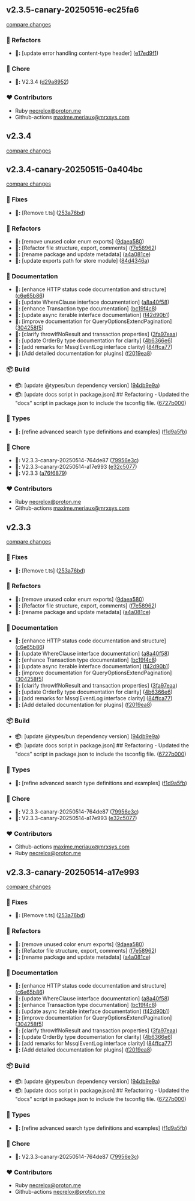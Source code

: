 
## v2.3.5-canary-20250516-ec25fa6

[compare changes](https://github.com/MRX-Systems/MRX-Core/compare/v2.3.4-canary-20250515-0a404bc...v2.3.5-canary-20250516-ec25fa6)

### 🧹 Refactors

- **🧹:** [update error handling content-type header] ([e17ed9f1](https://github.com/MRX-Systems/MRX-Core/commit/e17ed9f1))

### 🦉 Chore

- **🦉:** V2.3.4 ([d29a8952](https://github.com/MRX-Systems/MRX-Core/commit/d29a8952))

### ❤️ Contributors

- Ruby <necrelox@proton.me>
- Github-actions <maxime.meriaux@mrxsys.com>

## v2.3.4

[compare changes](https://github.com/MRX-Systems/MRX-Core/compare/v2.3.4-canary-20250515-0a404bc...v2.3.4)

## v2.3.4-canary-20250515-0a404bc

[compare changes](https://github.com/MRX-Systems/MRX-Core/compare/v2.3.3-canary-20250514-ce5e64c...v2.3.4-canary-20250515-0a404bc)

### 🔧 Fixes

- **🔧:** [Remove t.ts] ([253a76bd](https://github.com/MRX-Systems/MRX-Core/commit/253a76bd))

### 🧹 Refactors

- **🧹:** [remove unused color enum exports] ([9daea580](https://github.com/MRX-Systems/MRX-Core/commit/9daea580))
- **🧹:** [Refactor file structure, export, comments] ([f7e58962](https://github.com/MRX-Systems/MRX-Core/commit/f7e58962))
- **🧹:** [rename package and update metadata] ([a4a081ce](https://github.com/MRX-Systems/MRX-Core/commit/a4a081ce))
- **🧹:** [update exports path for store module] ([84d4346a](https://github.com/MRX-Systems/MRX-Core/commit/84d4346a))

### 📖 Documentation

- **📖:** [enhance HTTP status code documentation and structure] ([c6e65b86](https://github.com/MRX-Systems/MRX-Core/commit/c6e65b86))
- **📖:** [update WhereClause interface documentation] ([a8a40f58](https://github.com/MRX-Systems/MRX-Core/commit/a8a40f58))
- **📖:** [enhance Transaction type documentation] ([bc19f4c8](https://github.com/MRX-Systems/MRX-Core/commit/bc19f4c8))
- **📖:** [update async iterable interface documentation] ([f42d90b1](https://github.com/MRX-Systems/MRX-Core/commit/f42d90b1))
- **📖:** [improve documentation for QueryOptionsExtendPagination] ([304258f5](https://github.com/MRX-Systems/MRX-Core/commit/304258f5))
- **📖:** [clarify throwIfNoResult and transaction properties] ([3fa97eaa](https://github.com/MRX-Systems/MRX-Core/commit/3fa97eaa))
- **📖:** [update OrderBy type documentation for clarity] ([4b6366e6](https://github.com/MRX-Systems/MRX-Core/commit/4b6366e6))
- **📖:** [add remarks for MssqlEventLog interface clarity] ([84ffca77](https://github.com/MRX-Systems/MRX-Core/commit/84ffca77))
- **📖:** [Add detailed documentation for plugins] ([f2019ea8](https://github.com/MRX-Systems/MRX-Core/commit/f2019ea8))

### 📦 Build

- **📦:** [update @types/bun dependency version] ([94db9e9a](https://github.com/MRX-Systems/MRX-Core/commit/94db9e9a))
- **📦:** [update docs script in package.json] ## Refactoring - Updated the "docs" script in package.json to include the tsconfig file. ([6727b000](https://github.com/MRX-Systems/MRX-Core/commit/6727b000))

### 🌊 Types

- **🌊:** [refine advanced search type definitions and examples] ([f1d9a5fb](https://github.com/MRX-Systems/MRX-Core/commit/f1d9a5fb))

### 🦉 Chore

- **🦉:** V2.3.3-canary-20250514-764de87 ([79956e3c](https://github.com/MRX-Systems/MRX-Core/commit/79956e3c))
- **🦉:** V2.3.3-canary-20250514-a17e993 ([e32c5077](https://github.com/MRX-Systems/MRX-Core/commit/e32c5077))
- **🦉:** V2.3.3 ([a76f6879](https://github.com/MRX-Systems/MRX-Core/commit/a76f6879))

### ❤️ Contributors

- Ruby <necrelox@proton.me>
- Github-actions <maxime.meriaux@mrxsys.com>

## v2.3.3

[compare changes](https://github.com/MRX-Systems/MRX-Core/compare/v2.3.3-canary-20250514-ce5e64c...v2.3.3)

### 🔧 Fixes

- **🔧:** [Remove t.ts] ([253a76bd](https://github.com/MRX-Systems/MRX-Core/commit/253a76bd))

### 🧹 Refactors

- **🧹:** [remove unused color enum exports] ([9daea580](https://github.com/MRX-Systems/MRX-Core/commit/9daea580))
- **🧹:** [Refactor file structure, export, comments] ([f7e58962](https://github.com/MRX-Systems/MRX-Core/commit/f7e58962))
- **🧹:** [rename package and update metadata] ([a4a081ce](https://github.com/MRX-Systems/MRX-Core/commit/a4a081ce))

### 📖 Documentation

- **📖:** [enhance HTTP status code documentation and structure] ([c6e65b86](https://github.com/MRX-Systems/MRX-Core/commit/c6e65b86))
- **📖:** [update WhereClause interface documentation] ([a8a40f58](https://github.com/MRX-Systems/MRX-Core/commit/a8a40f58))
- **📖:** [enhance Transaction type documentation] ([bc19f4c8](https://github.com/MRX-Systems/MRX-Core/commit/bc19f4c8))
- **📖:** [update async iterable interface documentation] ([f42d90b1](https://github.com/MRX-Systems/MRX-Core/commit/f42d90b1))
- **📖:** [improve documentation for QueryOptionsExtendPagination] ([304258f5](https://github.com/MRX-Systems/MRX-Core/commit/304258f5))
- **📖:** [clarify throwIfNoResult and transaction properties] ([3fa97eaa](https://github.com/MRX-Systems/MRX-Core/commit/3fa97eaa))
- **📖:** [update OrderBy type documentation for clarity] ([4b6366e6](https://github.com/MRX-Systems/MRX-Core/commit/4b6366e6))
- **📖:** [add remarks for MssqlEventLog interface clarity] ([84ffca77](https://github.com/MRX-Systems/MRX-Core/commit/84ffca77))
- **📖:** [Add detailed documentation for plugins] ([f2019ea8](https://github.com/MRX-Systems/MRX-Core/commit/f2019ea8))

### 📦 Build

- **📦:** [update @types/bun dependency version] ([94db9e9a](https://github.com/MRX-Systems/MRX-Core/commit/94db9e9a))
- **📦:** [update docs script in package.json] ## Refactoring - Updated the "docs" script in package.json to include the tsconfig file. ([6727b000](https://github.com/MRX-Systems/MRX-Core/commit/6727b000))

### 🌊 Types

- **🌊:** [refine advanced search type definitions and examples] ([f1d9a5fb](https://github.com/MRX-Systems/MRX-Core/commit/f1d9a5fb))

### 🦉 Chore

- **🦉:** V2.3.3-canary-20250514-764de87 ([79956e3c](https://github.com/MRX-Systems/MRX-Core/commit/79956e3c))
- **🦉:** V2.3.3-canary-20250514-a17e993 ([e32c5077](https://github.com/MRX-Systems/MRX-Core/commit/e32c5077))

### ❤️ Contributors

- Github-actions <maxime.meriaux@mrxsys.com>
- Ruby <necrelox@proton.me>

## v2.3.3-canary-20250514-a17e993

[compare changes](https://github.com/MRX-Systems/MRX-Core/compare/v2.3.3-canary-20250514-ce5e64c...v2.3.3-canary-20250514-a17e993)

### 🔧 Fixes

- **🔧:** [Remove t.ts] ([253a76bd](https://github.com/MRX-Systems/MRX-Core/commit/253a76bd))

### 🧹 Refactors

- **🧹:** [remove unused color enum exports] ([9daea580](https://github.com/MRX-Systems/MRX-Core/commit/9daea580))
- **🧹:** [Refactor file structure, export, comments] ([f7e58962](https://github.com/MRX-Systems/MRX-Core/commit/f7e58962))
- **🧹:** [rename package and update metadata] ([a4a081ce](https://github.com/MRX-Systems/MRX-Core/commit/a4a081ce))

### 📖 Documentation

- **📖:** [enhance HTTP status code documentation and structure] ([c6e65b86](https://github.com/MRX-Systems/MRX-Core/commit/c6e65b86))
- **📖:** [update WhereClause interface documentation] ([a8a40f58](https://github.com/MRX-Systems/MRX-Core/commit/a8a40f58))
- **📖:** [enhance Transaction type documentation] ([bc19f4c8](https://github.com/MRX-Systems/MRX-Core/commit/bc19f4c8))
- **📖:** [update async iterable interface documentation] ([f42d90b1](https://github.com/MRX-Systems/MRX-Core/commit/f42d90b1))
- **📖:** [improve documentation for QueryOptionsExtendPagination] ([304258f5](https://github.com/MRX-Systems/MRX-Core/commit/304258f5))
- **📖:** [clarify throwIfNoResult and transaction properties] ([3fa97eaa](https://github.com/MRX-Systems/MRX-Core/commit/3fa97eaa))
- **📖:** [update OrderBy type documentation for clarity] ([4b6366e6](https://github.com/MRX-Systems/MRX-Core/commit/4b6366e6))
- **📖:** [add remarks for MssqlEventLog interface clarity] ([84ffca77](https://github.com/MRX-Systems/MRX-Core/commit/84ffca77))
- **📖:** [Add detailed documentation for plugins] ([f2019ea8](https://github.com/MRX-Systems/MRX-Core/commit/f2019ea8))

### 📦 Build

- **📦:** [update @types/bun dependency version] ([94db9e9a](https://github.com/MRX-Systems/MRX-Core/commit/94db9e9a))
- **📦:** [update docs script in package.json] ## Refactoring - Updated the "docs" script in package.json to include the tsconfig file. ([6727b000](https://github.com/MRX-Systems/MRX-Core/commit/6727b000))

### 🌊 Types

- **🌊:** [refine advanced search type definitions and examples] ([f1d9a5fb](https://github.com/MRX-Systems/MRX-Core/commit/f1d9a5fb))

### 🦉 Chore

- **🦉:** V2.3.3-canary-20250514-764de87 ([79956e3c](https://github.com/MRX-Systems/MRX-Core/commit/79956e3c))

### ❤️ Contributors

- Ruby <necrelox@proton.me>
- Github-actions <necrelox@proton.me>

